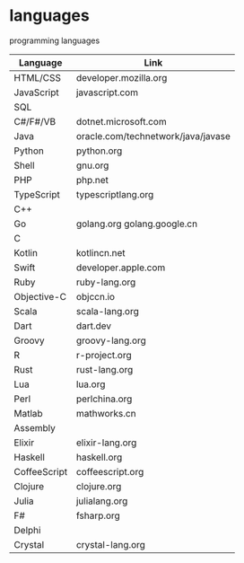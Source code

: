 # languages
programming languages

Language | Link
---|---
HTML/CSS | developer.mozilla.org
JavaScript | javascript.com
SQL |
C#/F#/VB | dotnet.microsoft.com
Java | oracle.com/technetwork/java/javase
Python | python.org
Shell | gnu.org
PHP | php.net
TypeScript | typescriptlang.org
C++ |
Go | golang.org golang.google.cn
C |
Kotlin | kotlincn.net
Swift | developer.apple.com
Ruby | ruby-lang.org
Objective-C | objccn.io
Scala | scala-lang.org
Dart | dart.dev
Groovy | groovy-lang.org
R | r-project.org
Rust | rust-lang.org
Lua | lua.org
Perl | perlchina.org
Matlab | mathworks.cn
Assembly |
Elixir | elixir-lang.org
Haskell | haskell.org
CoffeeScript | coffeescript.org
Clojure | clojure.org
Julia | julialang.org
F# | fsharp.org
Delphi |
Crystal | crystal-lang.org
